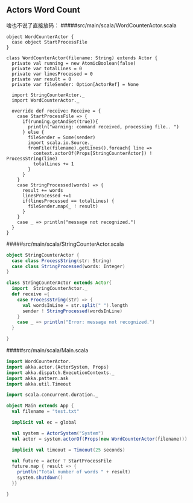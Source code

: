 Actors Word Count
----
啥也不说了直接放码：
#####src/main/scala/WordCounterActor.scala
```
object WordCounterActor {
  case object StartProcessFile
}

class WordCounterActor(filename: String) extends Actor {
  private val running = new AtomicBoolean(false)
  private var totalLines = 0
  private var linesProcessed = 0
  private var result = 0
  private var fileSender: Option[ActorRef] = None

  import StringCounterActor._
  import WordCounterActor._

  override def receive: Receive = {
    case StartProcessFile => {
      if(running.getAndSet(true)){
        println("warning: command received, processing file.. ")
      } else {
        fileSender = Some(sender)
        import scala.io.Source._
        fromFile(filename).getLines().foreach{ line =>
          context.actorOf(Props[StringCounterActor]) ! ProcessString(line)
          totalLines += 1
        }
      }
    }
    case StringProcessed(words) => {
      result += words
      linesProcessed +=1
      if(linesProcessed == totalLines) {
        fileSender.map(_ ! result)
      }
    }
    case _ => println("message not recognized.")
  }
}
```

#####src/main/scala/StringCounterActor.scala
```scala
object StringCounterActor {
  case class ProcessString(str: String)
  case class StringProcessed(words: Integer)
}

class StringCounterActor extends Actor{
  import  StringCounterActor._
  def receive ={
    case ProcessString(str) => {
      val wordsInLine = str.split(" ").length
      sender ! StringProcessed(wordsInLine)
    }
    case _ => println("Error: message not recognized.")
  }

}
```
#####src/main/scala/Main.scala
```scala
import WordCounterActor.
import akka.actor.{ActorSystem, Props}
import akka.dispatch.ExecutionContexts._
import akka.pattern.ask
import akka.util.Timeout

import scala.concurrent.duration._

object Main extends App {
  val filename = "test.txt"

  implicit val ec = global

  val system = ActorSystem("System")
  val actor = system.actorOf(Props(new WordCounterActor(filename)))

  implicit val timeout = Timeout(25 seconds)

  val future = actor ? StartProcessFile
  future.map { result => {
    println("Total number of words " + result)
    system.shutdown()
  }}

}
```

<script src="http://yandex.st/highlightjs/7.4/highlight.min.js"></script>
<link rel="stylesheet" href="http://yandex.st/highlightjs/7.3/styles/github.min.css">
<script>
  hljs.initHighlightingOnLoad();
</script>